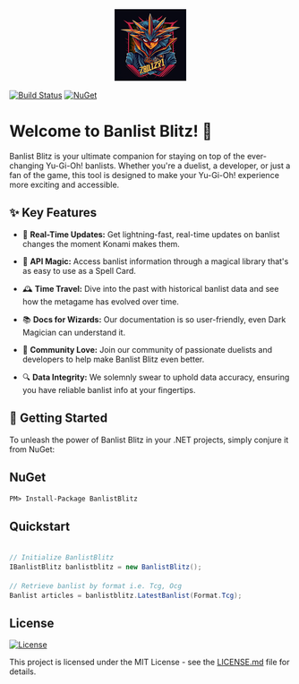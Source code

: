 <div align="center">
  <img src="assets/logo/logo_128x128.png" alt="Banlist Blitz Logo">
</div>

[![Build Status](https://dev.azure.com/fablecode/Yugioh/_apis/build/status%2Ffablecode.banlist-blitz?branchName=main)](https://dev.azure.com/fablecode/Yugioh/_build/latest?definitionId=22&branchName=main)
[![NuGet](https://img.shields.io/nuget/v/BanlistBlitz.svg)](https://www.nuget.org/packages/BanlistBlitz/)
# Welcome to Banlist Blitz! 🚀
Banlist Blitz is your ultimate companion for staying on top of the ever-changing Yu-Gi-Oh! banlists. Whether you're a duelist, a developer, or just a fan of the game, this tool is designed to make your Yu-Gi-Oh! experience more exciting and accessible.

## ✨ Key Features

- 🔄 **Real-Time Updates:** Get lightning-fast, real-time updates on banlist changes the moment Konami makes them.

- 🧩 **API Magic:** Access banlist information through a magical library that's as easy to use as a Spell Card.

- 🕰️ **Time Travel:** Dive into the past with historical banlist data and see how the metagame has evolved over time.

- 📚 **Docs for Wizards:** Our documentation is so user-friendly, even Dark Magician can understand it.

- 👥 **Community Love:** Join our community of passionate duelists and developers to help make Banlist Blitz even better.

- 🔍 **Data Integrity:** We solemnly swear to uphold data accuracy, ensuring you have reliable banlist info at your fingertips.

## 🚀 Getting Started

To unleash the power of Banlist Blitz in your .NET projects, simply conjure it from NuGet:

## NuGet

    PM> Install-Package BanlistBlitz

## Quickstart

```csharp

// Initialize BanlistBlitz
IBanlistBlitz banlistblitz = new BanlistBlitz();

// Retrieve banlist by format i.e. Tcg, Ocg
Banlist articles = banlistblitz.LatestBanlist(Format.Tcg);

```

## License
[![License](https://img.shields.io/badge/license-MIT-blue.svg)](LICENSE)

This project is licensed under the MIT License - see the [LICENSE.md](LICENSE) file for details.
